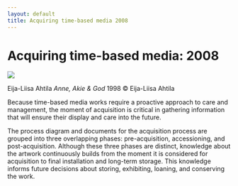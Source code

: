 ```yaml
---
layout: default
title: Acquiring time-based media 2008
---
```


# Acquiring time-based media: 2008

![](http://images.tate.org.uk/sites/default/files/styles/grid-normal-12-cols/public/images/eija-liisaahtila_annieakiegod_1998_0.jpg?itok=lJxaLd3A)

Eija-Liisa Ahtila
_Anne, Akie & God_ 1998
© Eija-Liisa Ahtila

Because time-based media works require a proactive approach to care and management, the moment of acquisition is critical in gathering information that will ensure their display and care into the future.

The process diagram and documents for the acquisition process are grouped into three overlapping phases: pre-acquisition, accessioning, and post-acquisition. Although these three phases are distinct, knowledge about the artwork continuously builds from the moment it is considered for acquisition to final installation and long-term storage. This knowledge informs future decisions about storing, exhibiting, loaning, and conserving the work.